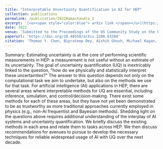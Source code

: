 ```yaml
---
title: "Interpretable Uncertainty Quantification in AI for HEP"
collection: publications
permalink: /publication/2022Ramachandra_2
excerpt: '[<u><span style="color:blue"> arXiv link </span></u>](https://arxiv.org/abs/2208.03284)'
date: 2022
venue: 'Submitted to the Proceedings of the US Community Study on the Future of Particle Physics (Snowmass 2021)'
paperurl: 'https://doi.org/10.48550/arXiv.2208.03284'
citation: 'Thomas Y. Chen, Biprateep Dey, Aishik Ghosh, Michael Kagan, Brian Nord, <b> Nesar Ramachandra </b>; Interpretable Uncertainty Quantification in AI for HEP, Submitted to the Proceedings of the US Community Study on the Future of Particle Physics (Snowmass 2021)'
---
```



Summary: Estimating uncertainty is at the core of performing scientific measurements in HEP: a measurement is not useful without an estimate of its uncertainty. The goal of uncertainty quantification (UQ) is inextricably linked to the question, "how do we physically and statistically interpret these uncertainties?" The answer to this question depends not only on the computational task we aim to undertake, but also on the methods we use for that task. For artificial intelligence (AI) applications in HEP, there are several areas where interpretable methods for UQ are essential, including inference, simulation, and control/decision-making. There exist some methods for each of these areas, but they have not yet been demonstrated to be as trustworthy as more traditional approaches currently employed in physics (e.g., non-AI frequentist and Bayesian methods). Shedding light on the questions above requires additional understanding of the interplay of AI systems and uncertainty quantification. We briefly discuss the existing methods in each area and relate them to tasks across HEP. We then discuss recommendations for avenues to pursue to develop the necessary techniques for reliable widespread usage of AI with UQ over the next decade.
